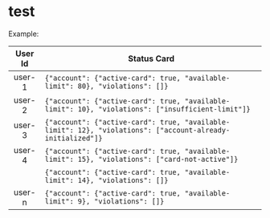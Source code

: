 # test

  Example:
  
|			User Id             |		Status Card       		|
| :---------------------------: |-------------------------------|
|		user-1			 		|`{"account": {"active-card": true, "available-limit": 80}, "violations": []}`|
|		user-2         			|`{"account": {"active-card": true, "available-limit": 10}, "violations": ["insufficient-limit"]}`|           
|		user-3					|`{"account": {"active-card": true, "available-limit": 12}, "violations": ["account-already-initialized"]}`|
|		user-4					|`{"account": {"active-card": true, "available-limit": 15}, "violations": ["card-not-active"]}`|
|								|`{"account": {"active-card": true, "available-limit": 14}, "violations": []}`|
|		user-n					|`{"account": {"active-card": true, "available-limit": 9}, "violations": []}`|
